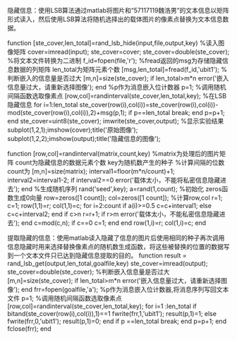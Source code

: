 隐藏信息：使用LSB算法通过matlab将图片和“57117119魏浩男”的文本信息以矩阵形式读入，然后使用LSB算法将随机选择出的载体图片的像素点替换为文本信息数据。

function [ste_cover,len_total]=rand_lsb_hide(input,file,output,key)
%读入图像矩阵
cover=imread(input);
ste_cover=cover;
ste_cover=double(ste_cover); 
%将文本文件转换为二进制
f_id=fopen(file,'r');
%fread返回的msg为存储隐藏信息数据的列矩阵 len_total为矩阵元素个数
[msg,len_total]=fread(f_id,'ubit1');
%判断嵌入的信息量是否过大
[m,n]=size(ste_cover);
if len_total>m*n
  error('嵌入信息量过大，请重新选择图像');
end
%p作为消息嵌入位计数器
p=1;
%调用随机间隔函数选取像素点
[row,col]=randinterval(ste_cover,len_total,key);
%在LSB隐藏信息
for i=1:len_total
    ste_cover(row(i),col(i))=ste_cover(row(i),col(i))-mod(ste_cover(row(i),col(i)),2)+msg(p,1);
    if p==len_total
        break;
    end
    p=p+1;
end
ste_cover=uint8(ste_cover);
imwrite(ste_cover,output);
%显示实验结果
subplot(1,2,1);imshow(cover);title('原始图像');
subplot(1,2,2);imshow(output);title('隐藏信息的图像');

function [row,col]=randinterval(matrix,count,key)
%matrix为处理后的图片矩阵 count为隐藏信息的数据元素个数 key为随机数产生的种子
%计算间隔的位数 count为
[m,n]=size(matrix);
interval1=floor(m*n/count)+1;
interval2=interval1-2;
if interval2==0
    error('载体太小，不能将私密信息隐藏进去');
end
%生成随机序列
rand('seed',key);
a=rand(1,count);
%初始化 zeros函数生成0向量
row=zeros([1 count]);
col=zeros([1 count]);
%计算row,col
r=1;
c=1;
row(1,1)=r;
col(1,1)=c;
for i=2:count
    if a(i)>=0.5
        c=c+interval1;
    else
        c=c+interval2;
    end
    if c>n
        r=r+1;
        if r>m
            error('载体太小，不能私密信息隐藏进去');
        end
        c=mod(c,n);
        if c==0
            c=1;
        end
    end
    row(1,i)=r;
    col(1,i)=c;
end

提取隐藏的信息：使用matlab读入隐藏了信息的图片后使用相同的种子再次调用信息隐藏时用来选择替换像素点的随机数生成函数，将这些被替换的位置的数据写到一个文本文件只已达到隐藏信息提取的目的。
function result = rand_lsb_get(output,len_total,goalfile,key)
ste_cover=imread(output);
ste_cover=double(ste_cover);
%判断嵌入信息量是否过大
[m,n]=size(ste_cover);
if len_total>m*n
  error('嵌入信息量过大，请重新选择图像');
end
frr=fopen(goalfile,'a');
%p作为消息嵌入位计数器,将消息序列写回文本文件
p=1;
%调用随机间隔函数选取像素点
[row,col]=randinterval(ste_cover,len_total,key);
for i=1 :len_total
    if bitand(ste_cover(row(i),col(i)),1)==1
        fwrite(frr,1,'ubit1');
        result(p,1)=1;
    else
        fwrite(frr,0,'ubit1');
        result(p,1)=0;
    end
    if p ==len_total
        break;
    end
    p=p+1;
end
fclose(frr);
end
